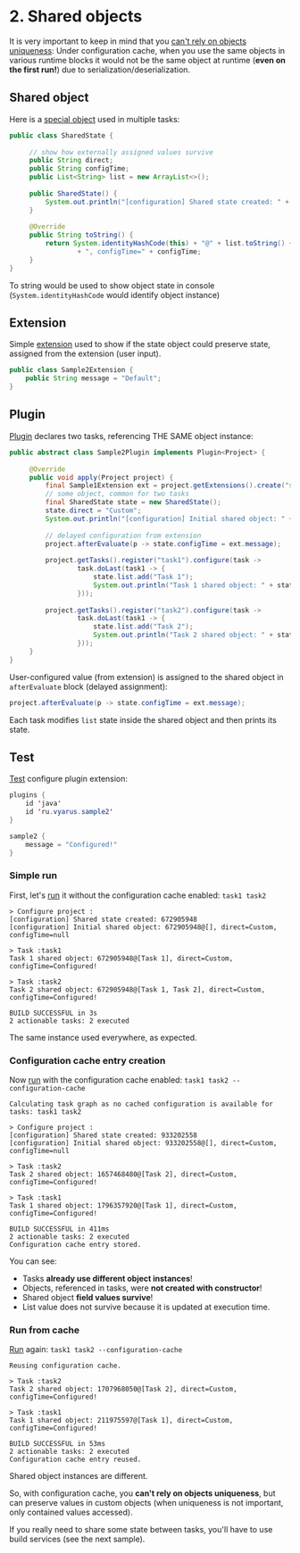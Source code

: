 # 2. Shared objects

It is very important to keep in mind that you [can't rely on objects uniqueness](https://docs.gradle.org/current/userguide/configuration_cache_requirements.html#config_cache:requirements:shared_objects):
Under configuration cache, when you use the same objects in various runtime blocks
it would not be the same object at runtime (**even on the first run!**) due to serialization/deserialization.

## Shared object

Here is a [special object](SharedState.java)
used in multiple tasks:

```java
public class SharedState { 
  
     // show how externally assigned values survive 
     public String direct; 
     public String configTime; 
     public List<String> list = new ArrayList<>(); 
  
     public SharedState() { 
         System.out.println("[configuration] Shared state created: " + System.identityHashCode(this)); 
     } 
  
     @Override 
     public String toString() { 
         return System.identityHashCode(this) + "@" + list.toString() + ", direct=" + direct 
                 + ", configTime=" + configTime; 
     } 
} 
```

To string would be used to show object state in console (`System.identityHashCode` would identify object instance)

## Extension

Simple [extension](Sample2Extension.java) used 
to show if the state object could preserve state, assigned from the extension (user input).

```java
public class Sample2Extension {
    public String message = "Default";
}
```

## Plugin

[Plugin](Sample2Plugin.java) 
declares two tasks, referencing THE SAME object instance:

```java
public abstract class Sample2Plugin implements Plugin<Project> { 
  
     @Override 
     public void apply(Project project) { 
         final Sample1Extension ext = project.getExtensions().create("sample2", Sample1Extension.class); 
         // some object, common for two tasks 
         final SharedState state = new SharedState(); 
         state.direct = "Custom"; 
         System.out.println("[configuration] Initial shared object: " + state); 
  
         // delayed configuration from extension 
         project.afterEvaluate(p -> state.configTime = ext.message); 
  
         project.getTasks().register("task1").configure(task -> 
                 task.doLast(task1 -> { 
                     state.list.add("Task 1"); 
                     System.out.println("Task 1 shared object: " + state); 
                 })); 
  
         project.getTasks().register("task2").configure(task -> 
                 task.doLast(task1 -> { 
                     state.list.add("Task 2"); 
                     System.out.println("Task 2 shared object: " + state); 
                 })); 
     } 
} 
```

User-configured value (from extension) is assigned to the shared object in `afterEvaluate` block (delayed assignment):

```java
project.afterEvaluate(p -> state.configTime = ext.message);
```

Each task modifies `list` state inside the shared object and then prints its state.

## Test

[Test](/src/test/java/ru/vyarus/gradle/plugin/sample2/Sample2PluginKitTest.java)
configure plugin extension:

```java
plugins {
    id 'java'
    id 'ru.vyarus.sample2'
}

sample2 {
    message = "Configured!"
}
```

### Simple run

First, let's [run](/src/test/java/ru/vyarus/gradle/plugin/sample2/Sample2PluginKitTest.java:L35) it without the configuration cache enabled:
`task1 task2`

```
> Configure project :
[configuration] Shared state created: 672905948
[configuration] Initial shared object: 672905948@[], direct=Custom, configTime=null

> Task :task1
Task 1 shared object: 672905948@[Task 1], direct=Custom, configTime=Configured!

> Task :task2
Task 2 shared object: 672905948@[Task 1, Task 2], direct=Custom, configTime=Configured!

BUILD SUCCESSFUL in 3s
2 actionable tasks: 2 executed
```

The same instance used everywhere, as expected.

### Configuration cache entry creation

Now [run](/src/test/java/ru/vyarus/gradle/plugin/sample2/Sample2PluginKitTest.java:L43) with the configuration cache enabled: 
`task1 task2 --configuration-cache`

```
Calculating task graph as no cached configuration is available for tasks: task1 task2

> Configure project :
[configuration] Shared state created: 933202558
[configuration] Initial shared object: 933202558@[], direct=Custom, configTime=null

> Task :task2
Task 2 shared object: 1657468480@[Task 2], direct=Custom, configTime=Configured!

> Task :task1
Task 1 shared object: 1796357920@[Task 1], direct=Custom, configTime=Configured!

BUILD SUCCESSFUL in 411ms
2 actionable tasks: 2 executed
Configuration cache entry stored.
```

You can see:

* Tasks **already use different object instances**!
* Objects, referenced in tasks, were **not created with constructor**!
* Shared object **field values survive**! 
* List value does not survive because it is updated at execution time.

### Run from cache

[Run](/src/test/java/ru/vyarus/gradle/plugin/sample2/Sample2PluginKitTest.java:L54) again: `task1 task2 --configuration-cache`

```
Reusing configuration cache.

> Task :task2
Task 2 shared object: 1707968050@[Task 2], direct=Custom, configTime=Configured!

> Task :task1
Task 1 shared object: 211975597@[Task 1], direct=Custom, configTime=Configured!

BUILD SUCCESSFUL in 53ms
2 actionable tasks: 2 executed
Configuration cache entry reused.
```

Shared object instances are different.

So, with configuration cache, you **can't rely on objects uniqueness**, but can preserve values in
custom objects (when uniqueness is not important, only contained values accessed).

If you really need to share some state between tasks, you'll have to use build services (see the next sample).
